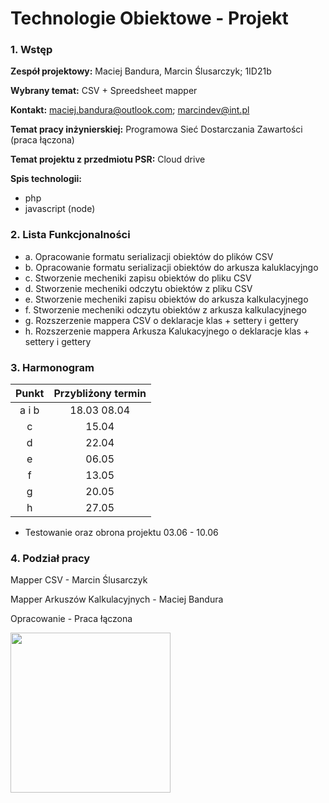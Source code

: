 # Technologie Obiektowe - Projekt

### 1. Wstęp

**Zespół projektowy:** Maciej Bandura, Marcin Ślusarczyk; 1ID21b

**Wybrany temat:** CSV + Spreedsheet mapper

**Kontakt:** maciej.bandura@outlook.com; marcindev@int.pl

**Temat pracy inżynierskiej:** Programowa Sieć Dostarczania Zawartości (praca łączona)

**Temat projektu z przedmiotu PSR:** Cloud drive

 
**Spis technologii:**

- php
- javascript (node)

### 2. Lista Funkcjonalności
  - a. Opracowanie formatu serializacji obiektów do plików CSV
  - b. Opracowanie formatu serializacji obiektów do arkusza kaluklacyjngo
  - c. Stworzenie mecheniki zapisu obiektów do pliku CSV
  - d. Stworzenie mecheniki odczytu obiektów z pliku CSV
  - e. Stworzenie mecheniki zapisu obiektów do arkusza kalkulacyjnego
  - f. Stworzenie mecheniki odczytu obiektów z arkusza kalkulacyjnego
  - g. Rozszerzenie mappera CSV o deklaracje klas + settery i gettery
  - h. Rozszerzenie mappera Arkusza Kalukacyjnego o deklaracje klas + settery i gettery


### 3. Harmonogram

  | Punkt  | Przybliżony termin |
  |:-:|:-:|
  | a i b | 18.03 08.04 |
  | c | 15.04 | 
  | d | 22.04 | 
  | e | 06.05 | 
  | f | 13.05 | 
  | g | 20.05 | 
  | h | 27.05 | 

  - Testowanie oraz obrona projektu 03.06 - 10.06

### 4. Podział pracy
  Mapper CSV - Marcin Ślusarczyk
  
  Mapper Arkuszów Kalkulacyjnych - Maciej Bandura
  
  Opracowanie - Praca łączona

<img src="https://tu.kielce.pl/wp-content/uploads/2023/05/logo-politechnika-swietokrzyska-red.png" width="256"/>
